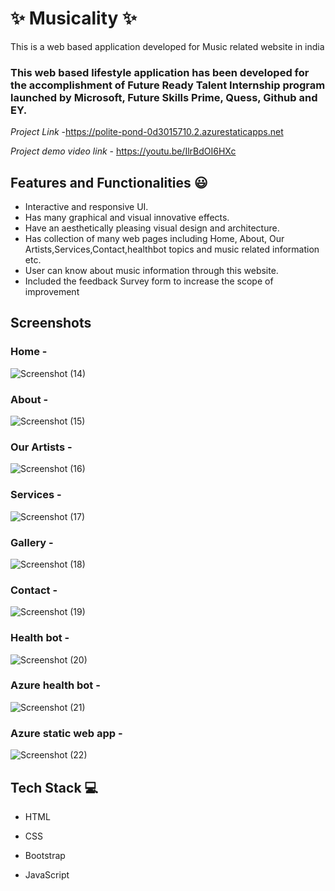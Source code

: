 # ✨ Musicality ✨

This is a web based application developed for Music related website in india

### This web based lifestyle application has been developed for the accomplishment of Future Ready Talent Internship program launched by Microsoft, Future Skills Prime, Quess, Github and EY.

*Project Link* -https://polite-pond-0d3015710.2.azurestaticapps.net



*Project demo video link* - https://youtu.be/IlrBdOI6HXc



## Features and Functionalities 😃

- Interactive and responsive UI.
- Has many graphical and visual innovative effects.
- Have an aesthetically pleasing visual design and architecture.
- Has collection of many web pages including Home, About, Our Artists,Services,Contact,healthbot topics and music related information etc.
- User can know about music information through this website.
- Included the feedback Survey form to increase the scope of improvement 

## Screenshots



### Home -


![Screenshot (14)](https://user-images.githubusercontent.com/118421673/209806008-f683f836-1e75-47a3-9868-87aba5b7854e.png)



### About -


![Screenshot (15)](https://user-images.githubusercontent.com/118421673/209806067-8d3df070-0fa6-4177-b3a3-77f7a2a2e431.png)



### Our Artists -  


![Screenshot (16)](https://user-images.githubusercontent.com/118421673/209806114-1d55e840-0b55-454e-b784-15e6acd9b742.png)



### Services -


![Screenshot (17)](https://user-images.githubusercontent.com/118421673/209806151-baf94a8d-82be-4162-aaae-8d9cce32c210.png)



### Gallery -



![Screenshot (18)](https://user-images.githubusercontent.com/118421673/209806194-8009f551-e700-4e07-bf4a-9307c2d7a840.png)



### Contact -


![Screenshot (19)](https://user-images.githubusercontent.com/118421673/209806243-b1dc2218-b44a-4cf9-af9f-a22258152493.png)


### Health bot -



![Screenshot (20)](https://user-images.githubusercontent.com/118421673/209806269-0de6ff73-0c61-4c3e-85ed-ea626fbffa96.png)



### Azure health bot -


![Screenshot (21)](https://user-images.githubusercontent.com/118421673/209806537-4bdc23fd-ec48-4630-b5aa-fba8c1bfe42b.png)



### Azure static web app -



![Screenshot (22)](https://user-images.githubusercontent.com/118421673/209806649-594898fd-edf7-4a3d-a890-10cc486fa1ba.png)



## Tech Stack 💻


- HTML

- CSS

- Bootstrap

- JavaScript
